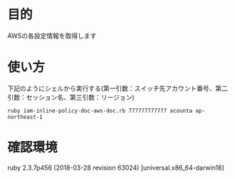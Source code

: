 # 目的
AWSの各設定情報を取得します

# 使い方
下記のようにシェルから実行する(第一引数：スイッチ先アカウント番号、第二引数：セッション名、第三引数：リージョン)
```
ruby iam-inline-policy-doc-aws-doc.rb 777777777777 acounta ap-northeast-1
```
# 確認環境
ruby 2.3.7p456 (2018-03-28 revision 63024) [universal.x86_64-darwin18]
